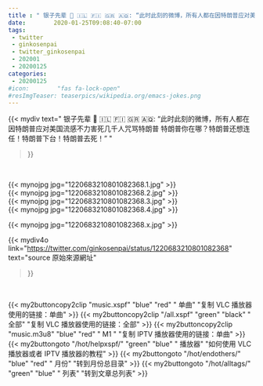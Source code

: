 ```yaml
---
title : " 银子先辈 🏴󠁧󠁢󠁳󠁣󠁴󠁿 🇮🇱 🇫🇮 🇬🇷 🇦🇶: “此时此刻的微博，所有人都在因特朗普应对美国流感不力害死几千人咒骂特朗普&#10;特朗普你在哪？特朗普还想连任！特朗普下台！特朗普去死！”  "
date:        2020-01-25T09:08:40-07:00
tags:
 - twitter
 - ginkosenpai
 - twitter_ginkosenpai
 - 202001
 - 20200125
categories:
 - 20200125
#icon:        "fas fa-lock-open"
#resImgTeaser: teaserpics/wikipedia.org/emacs-jokes.png
---
```


{{< mydiv text=" 银子先辈 🏴󠁧󠁢󠁳󠁣󠁴󠁿 🇮🇱 🇫🇮 🇬🇷 🇦🇶: “此时此刻的微博，所有人都在因特朗普应对美国流感不力害死几千人咒骂特朗普&#10;特朗普你在哪？特朗普还想连任！特朗普下台！特朗普去死！”  "
>}}
<br>


 {{< mynojpg jpg="1220683210801082368.1.jpg" >}}<br>  {{< mynojpg jpg="1220683210801082368.2.jpg" >}}<br>  {{< mynojpg jpg="1220683210801082368.3.jpg" >}}<br>  {{< mynojpg jpg="1220683210801082368.4.jpg" >}}<br> 

 {{< mynojpg jpg="1220683210801082368.x.jpg" >}}



{{< mydiv4o link="https://twitter.com/ginkosenpai/status/1220683210801082368"
text="source 原始來源網址"
>}}


<br>




{{< my2buttoncopy2clip "music.xspf"        "blue"   "red"    " 单曲"  "复制 VLC 播放器使用的链接：单曲" >}} {{< my2buttoncopy2clip "/all.xspf"         "green"  "black"  " 全部"  "复制 VLC 播放器使用的链接：全部" >}} {{< my2buttoncopy2clip "music.m3u8"        "blue"   "red"    " M1 "    "复制 IPTV 播放器使用的链接：单曲" >}} {{< my2buttongoto      "/hot/helpxspf/"    "green"  "blue"   " 播放器" "如何使用 VLC 播放器或者 IPTV 播放器的教程" >}} {{< my2buttongoto      "/hot/endothers/"   "blue"   "red"    " 月份"   "转到月份总目录" >}} {{< my2buttongoto      "/hot/alltags/"     "green"  "blue"   " 列表"   "转到文章总列表" >}} 

